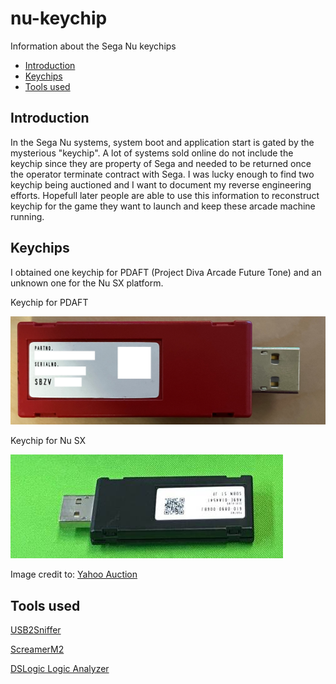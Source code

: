<!-- omit in toc -->
# nu-keychip
Information about the Sega Nu keychips
- [Introduction](#introduction)
- [Keychips](#keychips)
- [Tools used](#tools-used)
## Introduction
In the Sega Nu systems, system boot and application start is gated by the mysterious "keychip". A lot of systems sold online do not include the keychip since they are property of Sega and needed to be returned once the operator terminate contract with Sega. I was lucky enough to find two keychip being auctioned and I want to document my reverse engineering efforts. Hopefull later people are able to use this information to reconstruct keychip for the game they want to launch and keep these arcade machine running.

## Keychips
I obtained one keychip for PDAFT (Project Diva Arcade Future Tone) and an unknown one for the Nu SX platform.

Keychip for PDAFT

![Keychip For Project Diva](./res/C2DEB781-2784-4DEB-BDEF-251B5DDEC5B7.jpeg)

Keychip for Nu SX

![Keychip For Project Diva](./res/nusx.png)

Image credit to: [Yahoo Auction](https://yahoo.aleado.com/lot?auctionID=v570465702)

## Tools used

[USB2Sniffer](https://shop.lambdaconcept.com/home/35-usb2-sniffer.html)

[ScreamerM2](https://shop.lambdaconcept.com/home/43-screamer-m2.html)

[DSLogic Logic Analyzer](https://www.dreamsourcelab.com/product/dslogic-series/)
